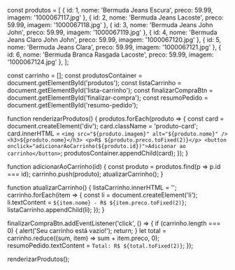 const produtos = [
    { id: 1, nome: 'Bermuda Jeans Escura', preco: 59.99, imagem: '1000067117.jpg' },
    { id: 2, nome: 'Bermuda Jeans Lacoste', preco: 59.99, imagem: '1000067118.jpg' },
    { id: 3, nome: 'Bermuda Jeans John John', preco: 59.99, imagem: '1000067119.jpg' },
    { id: 4, nome: 'Bermuda Jeans Claro John John', preco: 59.99, imagem: '1000067120.jpg' },
    { id: 5, nome: 'Bermuda Jeans Clara', preco: 59.99, imagem: '1000067121.jpg' },
    { id: 6, nome: 'Bermuda Branca Rasgada Lacoste', preco: 59.99, imagem: '1000067124.jpg' },
];

const carrinho = [];
const produtosContainer = document.getElementById('produtos');
const listaCarrinho = document.getElementById('lista-carrinho');
const finalizarCompraBtn = document.getElementById('finalizar-compra');
const resumoPedido = document.getElementById('resumo-pedido');

function renderizarProdutos() {
    produtos.forEach(produto => {
        const card = document.createElement('div');
        card.className = 'produto-card';
        card.innerHTML = `
            <img src="${produto.imagem}" alt="${produto.nome}" />
            <h3>${produto.nome}</h3>
            <p>R$ ${produto.preco.toFixed(2)}</p>
            <button onclick="adicionarAoCarrinho(${produto.id})">Adicionar ao carrinho</button>
        `;
        produtosContainer.appendChild(card);
    });
}

function adicionarAoCarrinho(id) {
    const produto = produtos.find(p => p.id === id);
    carrinho.push(produto);
    atualizarCarrinho();
}

function atualizarCarrinho() {
    listaCarrinho.innerHTML = '';
    carrinho.forEach(item => {
        const li = document.createElement('li');
        li.textContent = `${item.nome} - R$ ${item.preco.toFixed(2)}`;
        listaCarrinho.appendChild(li);
    });
}

finalizarCompraBtn.addEventListener('click', () => {
    if (carrinho.length === 0) {
        alert('Seu carrinho está vazio!');
        return;
    }
    let total = carrinho.reduce((sum, item) => sum + item.preco, 0);
    resumoPedido.textContent = `Total: R$ ${total.toFixed(2)}`;
});

renderizarProdutos();
